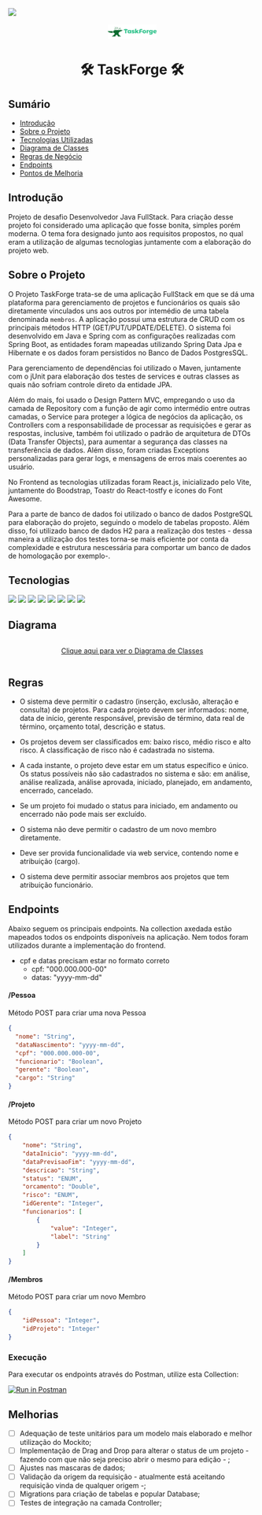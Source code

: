 <img src="https://img.shields.io/badge/STATUS-CONCLUÍDO-green"/>

<p align="center">
 <img src="client/gerenciador_de_projetos/src/assets/taskforge-high-resolution-logo-transparent.png" width=20%>
</p>

<h1 align="center">🛠️ TaskForge 🛠️</h1>

<h2>Sumário</h2>
<ul>
 <li><a href="#introducao">Introdução</a></li>
 <li><a href="#sobre_o_projeto">Sobre o Projeto</a></li>
 <li><a href="#tecnologias">Tecnologias Utilizadas</a></li>
 <li><a href="#diagrama">Diagrama de Classes</a></li>
 <li><a href="#regras">Regras de Negócio</a></li>
 <li><a href="#endpoints">Endpoints</a></li> 
 <li><a href="#melhorias">Pontos de Melhoria</a></li> 
</ul>

## Introdução 

Projeto de desafio Desenvolvedor Java FullStack. Para criação desse projeto foi considerado uma aplicação que fosse bonita, simples porém moderna. O tema fora designado junto aos requisitos propostos, no qual eram a utilização de algumas tecnologias juntamente com a elaboração do projeto web.

<h2 id="sobre_o_projeto">Sobre o Projeto</h2>

O Projeto TaskForge trata-se de uma aplicação FullStack em que se dá uma plataforma para gerenciamento de projetos e funcionários os quais são diretamente vinculados uns aos outros por intemédio de uma tabela denominada ```membros```. A aplicação possui uma estrutura de CRUD com os principais métodos HTTP (GET/PUT/UPDATE/DELETE).
O sistema foi desenvolvido em Java e Spring com as configurações realizadas com Spring Boot, as entidades foram mapeadas utilizando Spring Data Jpa e Hibernate e os dados foram persistidos no Banco de Dados PostgresSQL.

Para gerenciamento de dependências foi utilizado o Maven, juntamente com o jUnit para elaboração dos testes de services e outras classes as quais não sofriam controle direto da entidade JPA.

Além do mais, foi usado o Design Pattern MVC, empregando o uso da camada de Repository com a função de agir como intermédio entre outras camadas, o Service para proteger a lógica de negócios da aplicação, os Controllers com a responsabilidade de processar as requisições e gerar as respostas, inclusive, também foi utilizado o padrão de arquitetura de DTOs (Data Transfer Objects), para aumentar a segurança das classes na transferência de dados. Além disso, foram criadas Exceptions personalizadas para gerar logs, e mensagens de erros mais coerentes ao usuário.

No Frontend as tecnologias utilizadas foram React.js, inicializado pelo Vite, juntamente do Boodstrap, Toastr do React-tostfy e ícones do Font Awesome.

Para a parte de banco de dados foi utilizado o banco de dados PostgreSQL para elaboração do projeto, seguindo o modelo de tabelas proposto. Além disso, foi utilizado banco de dados H2 para a realização dos testes - dessa maneira a utilização dos testes torna-se mais eficiente por conta da complexidade e estrutura nescessária para comportar um banco de dados de homologação por exemplo-.


## Tecnologias

<p>
   <img src="https://img.shields.io/badge/Java-ED8B00?style=for-the-badge&logo=java&logoColor=white"/>
   <img src="https://img.shields.io/badge/Spring-6DB33F?style=for-the-badge&logo=spring&logoColor=white"/>
   <img src="https://img.shields.io/badge/Spring_Boot-F2F4F9?style=for-the-badge&logo=spring-boot"/>
   <img src="https://img.shields.io/badge/PostgreSQL-316192?style=for-the-badge&logo=postgresql&logoColor=white"/>
   <img src="https://img.shields.io/badge/Hibernate-59666C?style=for-the-badge&logo=Hibernate&logoColor=white"/>
   <img src="https://img.shields.io/badge/apache_maven-C71A36?style=for-the-badge&logo=apachemaven&logoColor=white"/>
   <img src="https://img.shields.io/badge/Junit5-25A162?style=for-the-badge&logo=junit5&logoColor=white"/>
   <img src="https://img.shields.io/badge/react-black?style=for-the-badge&logo=react&logoColor=white"/>
</p>

## Diagrama 

<div style="display: flex; justify-content: center; align-items: center;">
  <p style="text-align: center;">
    <a href="Diagrama-de-Classes.svg" target="_blank">Clique aqui para ver o Diagrama de Classes</a>
  </p>
</div>

## Regras 

- O sistema deve permitir o cadastro (inserção, exclusão, alteração e consulta) de projetos. Para cada projeto devem ser informados: nome, data de início, gerente responsável, previsão de término, data real de término, orçamento total, descrição e status.

- Os projetos devem ser classificados em: baixo risco, médio risco e alto risco. A classificação de risco não é cadastrada no sistema.

- A cada instante, o projeto deve estar em um status específico e único. Os status possíveis não são cadastrados no sistema e são: em análise, análise realizada, análise aprovada, iniciado, planejado, em andamento, encerrado, cancelado.

- Se um projeto foi mudado o status para iniciado, em andamento ou encerrado não pode mais ser excluído.

- O sistema não deve permitir o cadastro de um novo membro diretamente.

- Deve ser provida funcionalidade via web service, contendo nome e atribuição (cargo).

- O sistema deve permitir associar membros aos projetos que tem atribuição funcionário.

## Endpoints 

Abaixo seguem os principais endpoints. Na collection axedada estão mapeados todos os endpoints disponíveis na aplicação. Nem todos foram utilizados durante a implementação do frontend.

- cpf e datas precisam estar no formato correto
    - cpf: "000.000.000-00"
    - datas: "yyyy-mm-dd"


#### /Pessoa
 
Método POST para criar uma nova Pessoa

```json
{
  "nome": "String",
  "dataNascimento": "yyyy-mm-dd",
  "cpf": "000.000.000-00",
  "funcionario": "Boolean",
  "gerente": "Boolean",
  "cargo": "String" 
}
```

#### /Projeto
 
Método POST para criar um novo Projeto


```json
{
    "nome": "String",
    "dataInicio": "yyyy-mm-dd",
    "dataPrevisaoFim": "yyyy-mm-dd",
    "descricao": "String",
    "status": "ENUM",
    "orcamento": "Double",
    "risco": "ENUM",
    "idGerente": "Integer",
    "funcionarios": [
        {
            "value": "Integer",
            "label": "String"
        }
    ]
}
```

#### /Membros
 
Método POST para criar um novo Membro


```json
{
    "idPessoa": "Integer",
    "idProjeto": "Integer"
}
```

 
<h3>Execução</h3>

<p>Para executar os endpoints através do Postman, utilize esta Collection: 

[![Run in Postman](https://run.pstmn.io/button.svg)](https://elements.getpostman.com/redirect?entityId=24093493-7dc8e626-46ec-481b-9042-bb802887b86e&entityType=collection) </p>
 
## Melhorias 

- [ ] Adequação de teste unitários para um modelo mais elaborado e melhor utilização do Mockito;
- [ ] Implementação de Drag and Drop para alterar o status de um projeto - fazendo com que não seja preciso abrir o mesmo para edição - ; 
- [ ] Ajustes nas mascaras de dados;
- [ ] Validação da origem da requisição - atualmente está aceitando requisição vinda de qualquer origem -;
- [ ] Migrations para criação de tabelas e popular Database;
- [ ] Testes de integração na camada Controller;
